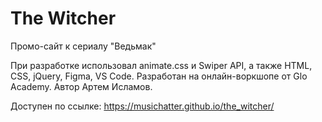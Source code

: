 # The Witcher
Промо-сайт к сериалу "Ведьмак"

При разработке использовал animate.css и Swiper API, а также HTML, CSS, jQuery, Figma, VS Code. Разработан на онлайн-воркшопе от Glo Academy. Автор Артем Исламов.

Доступен по ссылке: https://musichatter.github.io/the_witcher/

